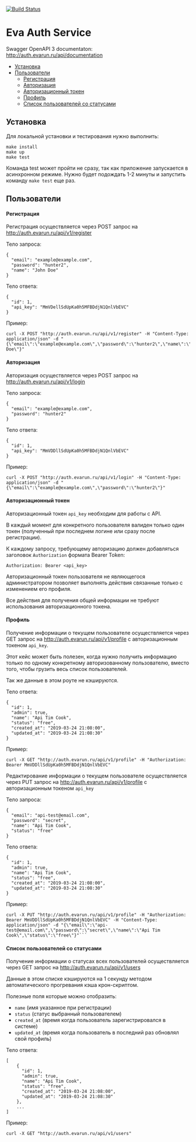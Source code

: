 [![Build Status](https://travis-ci.org/sr-2020/eva-auth.svg?branch=master)](https://travis-ci.org/sr-2020/eva-auth)
# Eva Auth Service

Swagger OpenAPI 3 documentaton: http://auth.evarun.ru/api/documentation
- [Установка](#setup)
- [Пользователи](#users)
	- [Регистрация](#registration)
	- [Авторизация](#authorization)
	- [Авторизационный токен](#authtoken)
	- [Профиль](#profile)
	- [Список пользователей со статусами](#usersList)

## <a name="setup"></a> Установка
Для локальной установки и тестирования нужно выполнить:
```
make install
make up
make test
```
Команда test может пройти не сразу, так как приложение запускается в асинхронном режиме. Нужно будет подождать 1-2 минуты и запустить команду `make test` еще раз.

## <a name="users"></a> Пользователи
#### <a name="registration"></a> Регистрация
Регистрация осуществляется через POST запрос на http://auth.evarun.ru/api/v1/register

Тело запроса:
```
{
  "email": "example@example.com",
  "password": "hunter2",
  "name": "John Doe"
}
```
Тело ответа:
```
{
  "id": 1,
  "api_key": "MmVDellSdUpKa0h5MFBDdjN1QnlVbEVC"
}
```

Пример:
```
curl -X POST "http://auth.evarun.ru/api/v1/register" -H "Content-Type: application/json" -d "{\"email\":\"example@example.com\",\"password\":\"hunter2\",\"name\":\"John Doe\"}"
```


#### <a name="authorization"></a> Авторизация
Авторизация осуществляется через POST запрос на http://auth.evarun.ru/api/v1/login

Тело запроса:
```
{
  "email": "example@example.com",
  "password": "hunter2"
}
```
Тело ответа:
```
{
  "id": 1,
  "api_key": "MmVDDllSdUpKa0h5MFBDdjN1QnlVbEVC"
}
```

Пример:
```
curl -X POST "http://auth.evarun.ru/api/v1/login" -H "Content-Type: application/json" -d "{\"email\":\"example@example.com\",\"password\":\"hunter2\"}"
```

#### <a name="authtoken"></a> Авторизационный токен
Авторизационный токен `api_key` необходим для работы с API.

В каждый момент для конкретного пользователя валиден только один токен (полученный при последнем логине или сразу после регистрации).

К каждому запросу, требующему авторизацию должен добавляться заголовок `Authorization` формата Bearer Token:

```Authorization: Bearer <api_key>```

Авторизационный токен пользователя не являющегося администратором позволяет выполнять действия связанные только с изменением его профиля.

Все действия для получения общей информации не требуют использования авторизационного токена.

#### <a name="profile"></a> Профиль
Получение информации о текущем пользователе осуществляется через GET запрос на http://auth.evarun.ru/api/v1/profile с авторизационным токеном `api_key`.

Этот кейс может быть полезен, когда нужно получить информацию только по одному конкретному авторизованному пользователю, вместо того, чтобы грузить весь список пользователей.

Так же данные в этом роуте не кэшируются.

Тело ответа:
```
{
  "id": 1,
  "admin": true,
  "name": "Api Tim Cook",
  "status": "free",
  "created_at": "2019-03-24 21:08:00",
  "updated_at": "2019-03-24 21:08:30"
}
```

Пример:
```
curl -X GET "http://auth.evarun.ru/api/v1/profile" -H "Authorization: Bearer MmVDDllSdUpKa0h5MFBDdjN1QnlVbEVC"
```

Редактирование информации о текущем пользователе осуществляется через PUT запрос на http://auth.evarun.ru/api/v1/profile с авторизационным токеном `api_key`

Тело запроса:
```
{
  "email": "api-test@email.com",
  "password": "secret",
  "name": "Api Tim Cook",
  "status": "free"
}
```
Тело ответа:
```
{
  "id": 1,
  "admin": true,
  "name": "Api Tim Cook",
  "status": "free",
  "created_at": "2019-03-24 21:08:00",
  "updated_at": "2019-03-24 21:08:30"
}
```

Пример:
```
curl -X PUT "http://auth.evarun.ru/api/v1/profile" -H "Authorization: Bearer MmVDDllSdUpKa0h5MFBDdjN1QnlVbEVC" -H "Content-Type: application/json" -d "{\"email\":\"api-test@email.com\",\"password\":\"secret\",\"name\":\"Api Tim Cook\",\"status\":\"free\"}"```
```

#### <a name="usersList"></a> Список пользователей со статусами

Получение информации о статусах всех пользователей осуществляется через GET запрос на http://auth.evarun.ru/api/v1/users

Данные в этом списке кэшируются на 1 секунду методом автоматического прогревания кэша крон-скриптом.

Полезные поля которые можно отобразить:
 - `name` (имя указанное при регистрации)
 - `status` (статус выбранный пользователем)
 - `created_at` (время когда пользователь зарегистрировался в системе)
 - `updated_at` (время когда пользователь в последний раз обновлял свой профиль)

Тело ответа:
```
[
    {
      "id": 1,
      "admin": true,
      "name": "Api Tim Cook",
      "status": "free",
      "created_at": "2019-03-24 21:08:00",
      "updated_at": "2019-03-24 21:08:30"
    },
    ...
]
```

Пример:
```
curl -X GET "http://auth.evarun.ru/api/v1/users"
```
